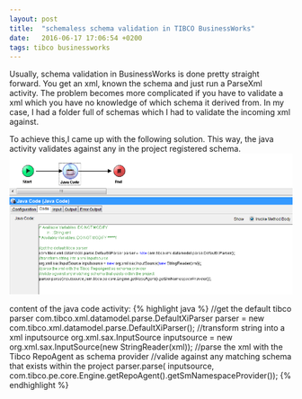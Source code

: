 ```yaml
---
layout: post
title:  "schemaless schema validation in TIBCO BusinessWorks"
date:   2016-06-17 17:06:54 +0200
tags: tibco businessworks
---
```

Usually, schema validation in BusinessWorks is done pretty straight forward. You get an xml, known the schema and just run a ParseXml activity. The problem becomes more complicated if you have to validate a xml which you have no knowledge of which schema it derived from. In my case, I had a folder full of schemas which I had to validate the incoming xml against.

To achieve this,I came up with the following solution. This way, the java activity validates against any in the project registered schema.
![xsd validation process](/assets/validateXsd.png)

content of the java code activity:
{% highlight java %}
//get the default tibco parser
com.tibco.xml.datamodel.parse.DefaultXiParser parser =
    new com.tibco.xml.datamodel.parse.DefaultXiParser();
//transform string into a xml inputsource
org.xml.sax.InputSource inputsource =
    new org.xml.sax.InputSource(new StringReader(xml));
//parse the xml with the Tibco RepoAgent as schema provider
//valide against any matching schema that exists within the project
parser.parse( inputsource,
  com.tibco.pe.core.Engine.getRepoAgent().getSmNamespaceProvider());
{% endhighlight %}
